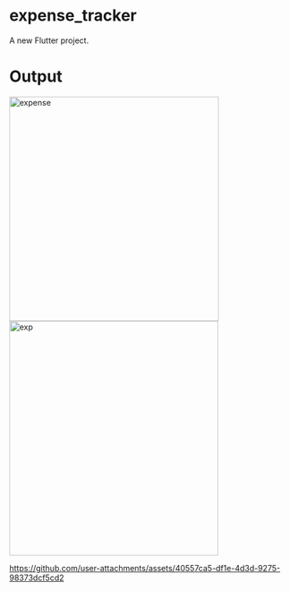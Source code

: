# expense_tracker

A new Flutter project.

# Output
<img width="374" height="401" alt="expense" src="https://github.com/user-attachments/assets/4228ff8f-0324-4d18-b5f5-11c4a34d314a" />
<img width="373" height="419" alt="exp" src="https://github.com/user-attachments/assets/4941c9fa-d3a9-4ecc-998d-a7c5884356a1" />


https://github.com/user-attachments/assets/40557ca5-df1e-4d3d-9275-98373dcf5cd2


